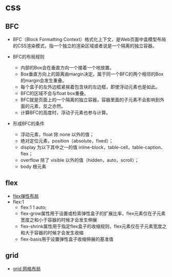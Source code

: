 # css

## BFC
- BFC（Block Formatting Context）格式化上下文，是Web页面中盒模型布局的CSS渲染模式，指一个独立的渲染区域或者说是一个隔离的独立容器。

- BFC的布局规则
    - 内部的Box会在垂直方向一个接着一个地放置。
    - Box垂直方向上的距离由margin决定。属于同一个BFC的两个相邻的Box的margin会发生重叠。
    - 每个盒子的左外边框紧挨着包含块的左边框，即使浮动元素也是如此。
    - BFC的区域不会与float box重叠。
    - BFC就是页面上的一个隔离的独立容器，容器里面的子元素不会影响到外面的元素，反之亦然。
    - 计算BFC的高度时，浮动子元素也参与计算。

- 形成BFC的条件
    - 浮动元素，float 除 none 以外的值； 
    - 绝对定位元素，position（absolute，fixed）； 
    - display 为以下其中之一的值 inline-block，table-cell，table-caption、flex； 
    - overflow 除了 visible 以外的值（hidden，auto，scroll）；
    - body 根元素




## flex
- [flex弹性布局](https://juejin.im/post/6846687604541227015)
- flex:1
    - flex:1 1 auto;
    - flex-grow属性用于设置或检索弹性盒子的扩展比率，flex元素仅在子元素宽度之和小于容器的时候才会发生伸展
    - flex-shrink属性用于指定flex盒子的收缩规则，flex元素仅在子元素宽度之和大于容器的时候才会发生收缩
    - flex-basis用于设置弹性盒子收缩伸展的基准值



## grid
- [grid 网格布局](http://www.ruanyifeng.com/blog/2019/03/grid-layout-tutorial.html)
